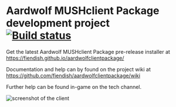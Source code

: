 # Aardwolf MUSHclient Package development project<br>[![Build status](https://ci.appveyor.com/api/projects/status/wlob2haa2991a8sc?svg=true)](https://ci.appveyor.com/project/fiendish/aardwolfclientpackage)
Get the latest Aardwolf MUSHclient Package pre-release installer at https://fiendish.github.io/aardwolfclientpackage/

Documentation and help can by found on the project wiki at https://github.com/fiendish/aardwolfclientpackage/wiki

Further help can be found in-game on the tech channel.

![screenshot of the client](https://github.com/fiendish/aardwolfclientpackage/wiki/images/screenshot1.png) 
